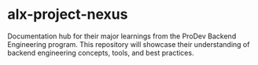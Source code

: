 # alx-project-nexus
Documentation hub for their major learnings from the ProDev Backend Engineering program. This repository will showcase their understanding of backend engineering concepts, tools, and best practices.
